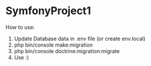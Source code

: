 # SymfonyProject1
How to use:
1. Update Database data in .env file (or create env.local)
2. php bin/console make:migration
3. php bin/console doctrine:migration:migrate
4. Use :)

